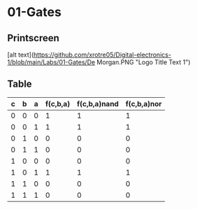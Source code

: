 # 01-Gates

## Printscreen
[alt text](https://github.com/xrotre05/Digital-electronics-1/blob/main/Labs/01-Gates/De Morgan.PNG "Logo Title Text 1")

## Table
 c | b | a | f(c,b,a) | f(c,b,a)nand | f(c,b,a)nor
---|---|---|---|---|---
 0 | 0 | 0 | 1 | 1 | 1  
 0 | 0 | 1 | 1 | 1 | 1  
 0 | 1 | 0 | 0 | 0 | 0 
 0 | 1 | 1 | 0 | 0 | 0  
 1 | 0 | 0 | 0 | 0 | 0  
 1 | 0 | 1 | 1 | 1 | 1  
 1 | 1 | 0 | 0 | 0 | 0  
 1 | 1 | 1 | 0 | 0 | 0  
